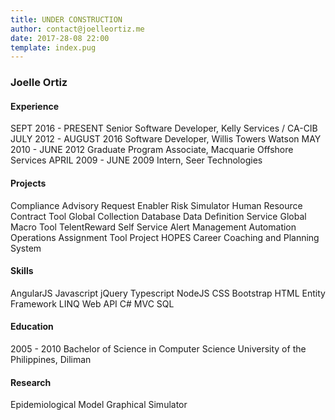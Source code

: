 ```yaml
---
title: UNDER CONSTRUCTION
author: contact@joelleortiz.me
date: 2017-28-08 22:00
template: index.pug
---
```


### Joelle Ortiz

#### Experience

SEPT 2016 - PRESENT
Senior Software Developer, Kelly Services / CA-CIB
JULY 2012 - AUGUST 2016
Software Developer, Willis Towers Watson
MAY 2010 - JUNE 2012
Graduate Program Associate, Macquarie Offshore Services
APRIL 2009 - JUNE 2009
Intern, Seer Technologies

#### Projects

Compliance Advisory Request Enabler
Risk Simulator
Human Resource Contract Tool
Global Collection Database
Data Definition Service
Global Macro Tool
TelentReward Self Service
Alert Management Automation
Operations Assignment Tool
Project HOPES
Career Coaching and Planning System

#### Skills

AngularJS
Javascript
jQuery
Typescript
NodeJS
CSS
Bootstrap
HTML
Entity Framework
LINQ
Web API
C#
MVC
SQL

#### Education

2005 - 2010
Bachelor of Science in Computer Science
University of the Philippines, Diliman

#### Research

Epidemiological Model Graphical Simulator
